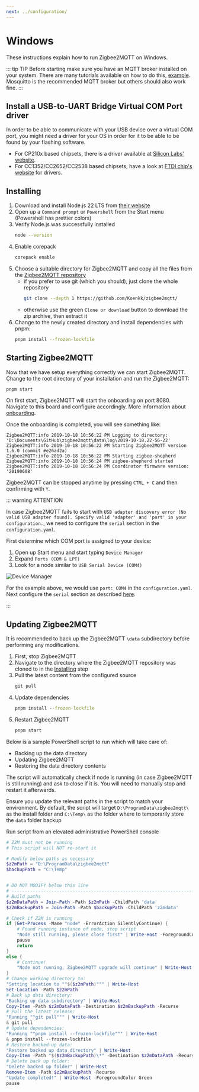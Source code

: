 ```yaml
---
next: ../configuration/
---
```


# Windows

These instructions explain how to run Zigbee2MQTT on Windows.

::: tip TIP
Before starting make sure you have an MQTT broker installed on your system.
There are many tutorials available on how to do this, [example](https://cedalo.com/blog/how-to-install-mosquitto-mqtt-broker-on-windows/).
Mosquitto is the recommended MQTT broker but others should also work fine.
:::

## Install a USB-to-UART Bridge Virtual COM Port driver

In order to be able to communicate with your USB device over a virtual COM port, you might need a driver for your OS in order for it to be able to be found by your flashing software.

- For CP210x based chipsets, there is a driver available at [Silicon Labs' website](https://www.silabs.com/developers/usb-to-uart-bridge-vcp-drivers).
- For CC1352/CC2652/CC2538 based chipsets, have a look at [FTDI chip's website](https://ftdichip.com/drivers/vcp-drivers/) for drivers.

## Installing

1. Download and install Node.js 22 LTS from [their website](https://nodejs.org/)
1. Open up a `Command prompt` or `Powershell` from the Start menu (Powershell has prettier colors)
1. Verify Node.js was successfully installed
    ```bash
    node --version
    ```
1. Enable corepack
    ```bash
    corepack enable
    ```
1. Choose a suitable directory for Zigbee2MQTT and copy all the files from the [Zigbee2MQTT repository](https://github.com/koenkk/zigbee2mqtt)
    - if you prefer to use git (which you should), just clone the whole repository
        ```bash
        git clone --depth 1 https://github.com/Koenkk/zigbee2mqtt/
        ```
    - otherwise use the green `Clone or download` button to download the zip archive, then extract it
1. Change to the newly created directory and install dependencies with pnpm:
    ```bash
    pnpm install --frozen-lockfile
    ```

## Starting Zigbee2MQTT

Now that we have setup everything correctly we can start Zigbee2MQTT.
Change to the root directory of your installation and run the Zigbee2MQTT:

```bash
pnpm start
```

On first start, Zigbee2MQTT will start the onboarding on port 8080.
Navigate to this board and configure accordingly.
More information about [onboarding](../getting-started/README.md#onboarding).

Once the onboarding is completed, you will see something like:

```
Zigbee2MQTT:info 2019-10-18 10:56:22 PM Logging to directory: 'D:\Documents\GitHub\zigbee2mqtt\data\log\2019-10-18.22-56-22'
Zigbee2MQTT:info 2019-10-18 10:56:22 PM Starting Zigbee2MQTT version 1.6.0 (commit #e26ad2a)
Zigbee2MQTT:info 2019-10-18 10:56:22 PM Starting zigbee-shepherd
Zigbee2MQTT:info 2019-10-18 10:56:24 PM zigbee-shepherd started
Zigbee2MQTT:info 2019-10-18 10:56:24 PM Coordinator firmware version: '20190608'
```

Zigbee2MQTT can be stopped anytime by pressing `CTRL + C` and then confirming with `Y`.

::: warning ATTENTION

In case Zigbee2MQTT fails to start with `USB adapter discovery error (No valid USB adapter found). Specify valid 'adapter' and 'port' in your configuration.`, we need to configure the `serial` section in the `configuration.yaml`.

First determine which COM port is assigned to your device:

1. Open up Start menu and start typing `Device Manager`
1. Expand `Ports (COM & LPT)`
1. Look for a node similar to `USB Serial Device (COM4)`

![Device Manager](../../images/devicemanager.png)

For the example above, we would use `port: COM4` in the `configuration.yaml`.
Next configure the `serial` section as described [here](../configuration/adapter-settings.md).

:::

## Updating Zigbee2MQTT

It is recommended to back up the Zigbee2MQTT `\data` subdirectory before performing any modifications.

1. First, stop Zigbee2MQTT
1. Navigate to the directory where the Zigbee2MQTT repository was cloned to in the [Installing](#installing) step
1. Pull the latest content from the configured source
    ```bat
    git pull
    ```
1. Update dependencies
    ```bat
    pnpm install --frozen-lockfile
    ```
1. Restart Zigbee2MQTT
    ```bat
    pnpm start
    ```

Below is a sample PowerShell script to run which will take care of:

- Backing up the data directory
- Updating Zigbee2MQTT
- Restoring the data directory contents

The script will automatically check if node is running (in case Zigbee2MQTT is still running) and ask to close if it is. You will need to manually stop and restart it afterwards.

Ensure you update the relevant paths in the script to match your environment. By default, the script will target `D:\ProgramData\zigbee2mqtt\` as the install folder and `C:\Temp\` as the folder where to temporarily store the `data` folder backup

Run script from an elevated administrative PowerShell console

```powershell
# Z2M must not be running
# This script will NOT re-start it

# Modify below paths as necessary
$z2mPath = "D:\ProgramData\zigbee2mqtt"
$backupPath = "C:\Temp"


# DO NOT MODIFY below this line
# ------------------------------------------------------------------------------
# Build paths
$z2mDataPath = Join-Path -Path $z2mPath -ChildPath 'data'
$z2mBackupPath = Join-Path -Path $backupPath -ChildPath 'z2mdata'

# Check if Z2M is running
if (Get-Process -Name "node" -ErrorAction SilentlyContinue) {
    # Found running instance of node, stop script
    "Node still running, please close first" | Write-Host -ForegroundColor Red
    pause
    return
}
else {
    # Continue!
    "Node not running, Zigbee2MQTT upgrade will continue" | Write-Host -ForegroundColor Green
}
# Change working directory to:
"Setting location to ""$($z2mPath)""" | Write-Host
Set-Location -Path $z2mPath
# Back up data directory:
"Backing up data subdirectory" | Write-Host
Copy-Item -Path $z2mDataPath -Destination $z2mBackupPath -Recurse
# Pull the latest release:
"Running ""git pull""" | Write-Host
& git pull
# Update dependencies:
"Running ""pnpm install --frozen-lockfile""" | Write-Host
& pnpm install --frozen-lockfile
# Restore backed-up data:
"Restore backed up data directory" | Write-Host
Copy-Item -Path "$($z2mBackupPath)\*" -Destination $z2mDataPath -Recurse -Force
# Delete back up folder:
"Delete backed up folder" | Write-Host
Remove-Item -Path $z2mBackupPath -Recurse
"Update completed!" | Write-Host -ForegroundColor Green
pause
```
